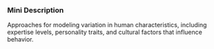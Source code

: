 ### Mini Description

Approaches for modeling variation in human characteristics, including expertise levels, personality traits, and cultural factors that influence behavior.
